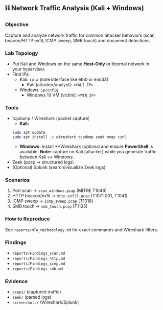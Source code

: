  ## ⛓ Network Traffic Analysis (Kali + Windows)
 ### Objective
Capture and analyze network traffic for common attacker behaviors (scan, beacon/HTTP exfil, ICMP sweep, SMB touch) and document detections.

### Lab Topology
- Put Kali and Windows on the same **Host-Only** or Internal network in your hypervisor.
- Find IPs:
   + Kali: `ip a` (note interface like eth0 or ens33)
     + Kali (attacker/analyst): `<KALI_IP>`
   + Windows: `ipconfig`
     + Windows 10 VM (victim): `<WIN_IP>`

### Tools
- tcpdump / Wireshark (packet capture)
  + **Kali:**
   ```Bash
   sudo apt update
   sudo apt install -y wireshark tcpdump zeek nmap curl
   ```
  + **Windows:** install **Wireshark (optional and ensure **PowerShell** is available.
    **Note:** capture on Kali (attacker) while you generate traffic between Kali ↔ Windows.
- Zeek (pcap → structured logs)
- (Optional) Splunk (search/visualize Zeek logs)

### Scenarios
1. Port scan → `scan_windows.pcap` (MITRE T1046)
2. HTTP beacon/exfil → `http_exfil.pcap` (T1071.001, T1041)
3. ICMP sweep → `icmp_sweep.pcap` (T1018)
4. SMB touch → `smb_touch.pcap` (T1135)

### How to Reproduce
See `reports/NTA_Methodology.md` for exact commands and Wireshark filters.

### Findings
- `reports/Findings_scan.md`
- `reports/Findings_http.md`
- `reports/Findings_icmp.md`
- `reports/Findings_smb.md`

### Evidence
- `pcaps/` (captured traffic)
- `zeek/` (parsed logs)
- `screenshots/` (Wireshark/Splunk)
